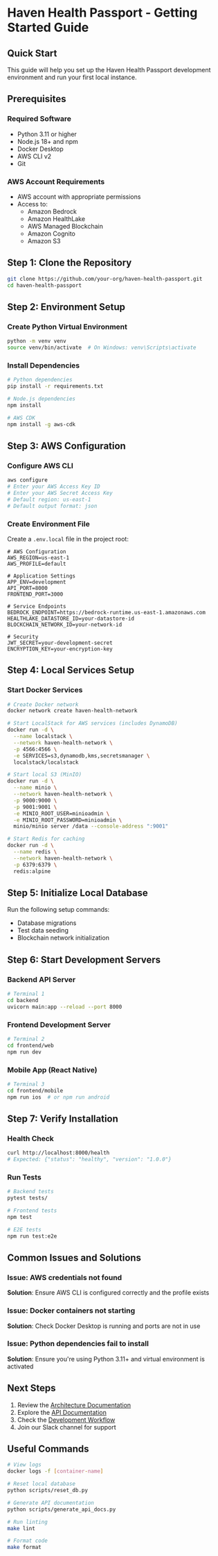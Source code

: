 # Haven Health Passport - Getting Started Guide

## Quick Start

This guide will help you set up the Haven Health Passport development environment and run your first local instance.

## Prerequisites

### Required Software

- Python 3.11 or higher
- Node.js 18+ and npm
- Docker Desktop
- AWS CLI v2
- Git

### AWS Account Requirements

- AWS account with appropriate permissions
- Access to:
  - Amazon Bedrock
  - Amazon HealthLake
  - AWS Managed Blockchain
  - Amazon Cognito
  - Amazon S3

## Step 1: Clone the Repository

```bash
git clone https://github.com/your-org/haven-health-passport.git
cd haven-health-passport
```

## Step 2: Environment Setup

### Create Python Virtual Environment

```bash
python -m venv venv
source venv/bin/activate  # On Windows: venv\Scripts\activate
```

### Install Dependencies

```bash
# Python dependencies
pip install -r requirements.txt

# Node.js dependencies
npm install

# AWS CDK
npm install -g aws-cdk
```

## Step 3: AWS Configuration

### Configure AWS CLI

```bash
aws configure
# Enter your AWS Access Key ID
# Enter your AWS Secret Access Key
# Default region: us-east-1
# Default output format: json
```

### Create Environment File

Create a `.env.local` file in the project root:

```env
# AWS Configuration
AWS_REGION=us-east-1
AWS_PROFILE=default

# Application Settings
APP_ENV=development
API_PORT=8000
FRONTEND_PORT=3000

# Service Endpoints
BEDROCK_ENDPOINT=https://bedrock-runtime.us-east-1.amazonaws.com
HEALTHLAKE_DATASTORE_ID=your-datastore-id
BLOCKCHAIN_NETWORK_ID=your-network-id

# Security
JWT_SECRET=your-development-secret
ENCRYPTION_KEY=your-encryption-key
```

## Step 4: Local Services Setup

### Start Docker Services

```bash
# Create Docker network
docker network create haven-health-network

# Start LocalStack for AWS services (includes DynamoDB)
docker run -d \
  --name localstack \
  --network haven-health-network \
  -p 4566:4566 \
  -e SERVICES=s3,dynamodb,kms,secretsmanager \
  localstack/localstack

# Start local S3 (MinIO)
docker run -d \
  --name minio \
  --network haven-health-network \
  -p 9000:9000 \
  -p 9001:9001 \
  -e MINIO_ROOT_USER=minioadmin \
  -e MINIO_ROOT_PASSWORD=minioadmin \
  minio/minio server /data --console-address ":9001"

# Start Redis for caching
docker run -d \
  --name redis \
  --network haven-health-network \
  -p 6379:6379 \
  redis:alpine
```

## Step 5: Initialize Local Database

Run the following setup commands:
- Database migrations
- Test data seeding
- Blockchain network initialization

## Step 6: Start Development Servers

### Backend API Server

```bash
# Terminal 1
cd backend
uvicorn main:app --reload --port 8000
```

### Frontend Development Server

```bash
# Terminal 2
cd frontend/web
npm run dev
```

### Mobile App (React Native)

```bash
# Terminal 3
cd frontend/mobile
npm run ios  # or npm run android
```

## Step 7: Verify Installation

### Health Check

```bash
curl http://localhost:8000/health
# Expected: {"status": "healthy", "version": "1.0.0"}
```

### Run Tests

```bash
# Backend tests
pytest tests/

# Frontend tests
npm test

# E2E tests
npm run test:e2e
```

## Common Issues and Solutions

### Issue: AWS credentials not found

**Solution**: Ensure AWS CLI is configured correctly and the profile exists

### Issue: Docker containers not starting

**Solution**: Check Docker Desktop is running and ports are not in use

### Issue: Python dependencies fail to install

**Solution**: Ensure you're using Python 3.11+ and virtual environment is activated

## Next Steps

1. Review the [Architecture Documentation](../architecture/system-architecture.md)
2. Explore the [API Documentation](../api/api-specification.md)
3. Check the [Development Workflow](./development-workflow.md)
4. Join our Slack channel for support

## Useful Commands

```bash
# View logs
docker logs -f [container-name]

# Reset local database
python scripts/reset_db.py

# Generate API documentation
python scripts/generate_api_docs.py

# Run linting
make lint

# Format code
make format
```
